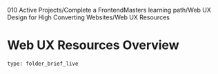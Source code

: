 010 Active Projects/Complete a FrontendMasters learning path/Web UX Design for High Converting Websites/Web UX Resources
# Web UX Resources Overview
 
```ccard
type: folder_brief_live
```
 
